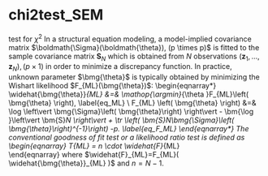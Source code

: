 # chi2test_SEM

test for $\chi^2$
In a structural equation modeling, a model-implied covariance matrix $\boldmath{\Sigma}(\boldmath{\theta}), (p \times p)$ is fitted to the sample covariance matrix $\bm{S}_N$ which is obtained from $N$ observations $(\bm{z}_1,...,\bm{z}_N),(p \times 1)$ in order to minimize a discrepancy function. In practice, unknown parameter $\bmg{\theta}$ is typically obtained by minimizing the Wishart likelihood $F_{ML}(\bmg{\theta})$: 
\begin{eqnarray*}
\widehat{\bmg{\theta}}_{ML} &=& \mathop{\argmin}_{\theta }F_{ML}\left( \bmg{\theta} \right), \label{eq_ML} \\
F_{ML} \left( \bmg{\theta} \right) &=& \log \left\vert \bmg{\Sigma}\left( \bmg{\theta}\right) \right\vert - \bm{\log }\left\vert \bm{S}_N \right\vert + \tr \left( \bm{S}_N\bmg{\Sigma}\left( \bmg{\theta}\right)^{-1}\right) -p. \label{eq_F_ML}
\end{eqnarray*}
The conventional goodness of fit test or a likelihood ratio test is defined as 
\begin{eqnarray}
T_{ML} = n \cdot \widehat{F}_{ML}  
\end{eqnarray}
where $\widehat{F}_{ML}=F_{ML}( \widehat{\bmg{\theta}}_{ML} )$ and $n=N-1$.
